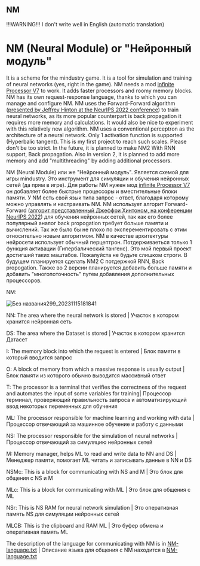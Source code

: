 ## NM

!!!WARNING!!! 
I don't write well in English (automatic translation)

# NM (Neural Module) or "Нейронный модуль"
It is a scheme for the mindustry game.
It is a tool for simulation and training of neural networks (yes, right in the game).
NM needs a mod [infinite Processor V7](https://github.com/freezemandu/infinite-processor) to work. It adds faster processors and roomy memory blocks.
NM has its own request-response language, thanks to which you can manage and configure NM.
NM uses the Forward-Forward algorithm ([presented by Jeffrey Hinton at the NeurIPS 2022 conference](https://arxiv.org/abs/2212.13345))
to train neural networks, as its more popular counterpart is back propagation
it requires more memory and calculations. It would also be nice to experiment with this relatively new algorithm.
NM uses a conventional perceptron as the architecture of a neural network. Only 1 activation function is supported (Hyperbalic tangent).
This is my first project to reach such scales. Please don't be too strict.
In the future, it is planned to make NM2 With RNN support, Back propagation. Also in version 2, it is planned to add more memory and add "multithreading" by adding additional processors.

NM (Neural Module) или же "Нейронный модуль".
Является схемой для игры mindustry.
Это инструмент для симуляции и обучения нейронных сетей (да прям в игре).
Для работы NM нужен мод [infinite Processor V7](https://github.com/freezemandu/infinite-processor) он добавляет более быстрые процессоры и вместительные блоки памяти.
У NM есть свой язык типа запрос - ответ, благодаря которому можно управлять и настраивать NM.
NM использует алгорит Forward-Forward ([алгорит представленный Джеффри Хинтоном, на конференции NeurIPS 2022](https://arxiv.org/abs/2212.13345))
для обучения нейронных сетей, так как его более популярный аналог back propogation
требует больше памяти и вычислений. Так же было бы не плохо по эксперементировать с этим относительно новым алгоритмом.
NM в качестве архитектуры нейросети использует обычный перцептрон. Потдерживаеться только 1 функция активации (Гипербалический тангенс).
Это мой первый проект достигший таких маштабов. Пожалуйста не будьте слишком строги.
В будущем планируется сделать NM2 С потдержкой RNN, Back propogation. Также во 2 версии планируется добавить больше памяти и добавить "многопоточность" путем добавления дополнительных процессоров.

NM:


![Без названия299_20231115181841](https://github.com/Zeleniykustik/NM/assets/126210243/cc54fe99-bfb1-4fdf-a64e-ecb5b8e76616)



NN:   The area where the neural network is stored |
      Участок в котором хранится нейронная сеть
      
    
DS:   The area where the Dataset is stored |
      Участок в котором хранится Датасет

    
I:    The memory block into which the request is entered |
      Блок памяти в который вводится запрос

O:    A block of memory from which a massive response is usually output |
      Блок памяти из которого обычно выводится массивный ответ


T:    The processor is a terminal that verifies the correctness of the request and automates the input of some variables for training|
      Процессор терминал, проверяющий правильность запроса и автоматизирующий ввод некоторых переменных для обучения


ML:   The processor responsible for machine learning and working with data |
      Процессор отвечающий за машинное обучение и работу с данными

    
NS:   The processor responsible for the simulation of neural networks |
      Процессор отвечающий за симуляцию нейронных сетей


M:    Memory manager, helps ML to read and write data to NN and DS |
      Менеджер памяти, помогает ML читать и записывать данные в NN и DS

NSMc: This is a block for communicating with NS and M |
      Это блок для общения с NS и M

MLc:  This is a block for communicating with ML |
      Это блок для общения с ML

NSr:  This is NS RAM for neural network simulation |
      Это оперативная память NS для симуляции нейронных сетей

MLCB: This is the clipboard and RAM ML |
      Это буфер обмена и оперативная память ML

The description of the language for communicating with NM is in [NM-language.txt](https://github.com/Zeleniykustik/NM/blob/main/NM-language.txt) |
Описание языка для общения с NM находится в [NM-language.txt](https://github.com/Zeleniykustik/NM/blob/main/NM-language.txt)
